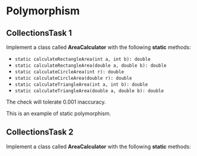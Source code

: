# Polymorphism

## CollectionsTask 1
Implement a class called **AreaCalculator** with the following **static** methods:

 - `static calculateRectangleArea(int a, int b): double`
 - `static calculateRectangleArea(double a, double b): double`
 - `static calculateCircleArea(int r): double`
 - `static calculateCircleArea(double r): double`
 - `static calculateTriangleArea(int a, int b): double`
 - `static calculateTriangleArea(double a, double b): double`

The check will tolerate 0.001 inaccuracy.

This is an example of static polymorphism.

## CollectionsTask 2

Implement a class called **AreaCalculator** with the following **static** methods:
